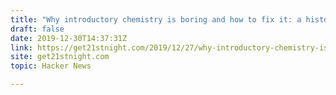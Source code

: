 ```yaml
---
title: "Why introductory chemistry is boring and how to fix it: a historical perspective"
draft: false
date: 2019-12-30T14:37:31Z
link: https://get21stnight.com/2019/12/27/why-introductory-chemistry-is-boring-a-long-term-historical-perspective/?utm_medium=RSS&utm_source=hune
site: get21stnight.com
topic: Hacker News  

---
```

